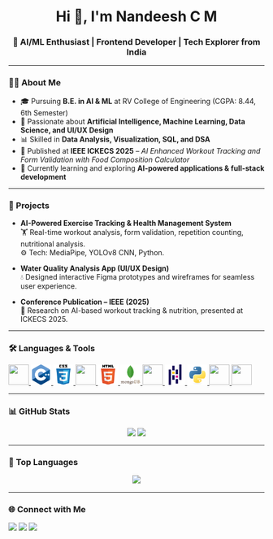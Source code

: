 <h1 align="center">Hi 👋, I'm Nandeesh C M</h1>
<h3 align="center">🚀 AI/ML Enthusiast | Frontend Developer | Tech Explorer from India</h3>

---

### 👨‍💻 About Me
- 🎓 Pursuing **B.E. in AI & ML** at RV College of Engineering (CGPA: 8.44, 6th Semester)  
- 🔬 Passionate about **Artificial Intelligence, Machine Learning, Data Science, and UI/UX Design**  
- 📊 Skilled in **Data Analysis, Visualization, SQL, and DSA**  
- 📑 Published at **IEEE ICKECS 2025** – *AI Enhanced Workout Tracking and Form Validation with Food Composition Calculator*  
- 🌱 Currently learning and exploring **AI-powered applications & full-stack development**  

---

### 🚀 Projects
- **AI-Powered Exercise Tracking & Health Management System**  
  🏋️ Real-time workout analysis, form validation, repetition counting, nutritional analysis.  
  ⚙️ Tech: MediaPipe, YOLOv8 CNN, Python.  

- **Water Quality Analysis App (UI/UX Design)**  
  💧 Designed interactive Figma prototypes and wireframes for seamless user experience.  

- **Conference Publication – IEEE (2025)**  
  📝 Research on AI-based workout tracking & nutrition, presented at ICKECS 2025.  

---

### 🛠️ Languages & Tools
<p align="left">
  <a href="https://www.arduino.cc/" target="_blank"> <img src="https://cdn.worldvectorlogo.com/logos/arduino-1.svg" width="40" height="40"/> </a>
  <a href="https://www.w3schools.com/cpp/" target="_blank"> <img src="https://raw.githubusercontent.com/devicons/devicon/master/icons/cplusplus/cplusplus-original.svg" width="40" height="40"/> </a>
  <a href="https://www.w3schools.com/css/" target="_blank"> <img src="https://raw.githubusercontent.com/devicons/devicon/master/icons/css3/css3-original-wordmark.svg" width="40" height="40"/> </a>
  <a href="https://www.figma.com/" target="_blank"> <img src="https://www.vectorlogo.zone/logos/figma/figma-icon.svg" width="40" height="40"/> </a>
  <a href="https://www.w3.org/html/" target="_blank"> <img src="https://raw.githubusercontent.com/devicons/devicon/master/icons/html5/html5-original-wordmark.svg" width="40" height="40"/> </a>
  <a href="https://www.mongodb.com/" target="_blank"> <img src="https://raw.githubusercontent.com/devicons/devicon/master/icons/mongodb/mongodb-original-wordmark.svg" width="40" height="40"/> </a>
  <a href="https://www.microsoft.com/en-us/sql-server" target="_blank"> <img src="https://www.svgrepo.com/show/303229/microsoft-sql-server-logo.svg" width="40" height="40"/> </a>
  <a href="https://pandas.pydata.org/" target="_blank"> <img src="https://raw.githubusercontent.com/devicons/devicon/master/icons/pandas/pandas-original.svg" width="40" height="40"/> </a>
  <a href="https://www.python.org" target="_blank"> <img src="https://raw.githubusercontent.com/devicons/devicon/master/icons/python/python-original.svg" width="40" height="40"/> </a>
  <a href="https://scikit-learn.org/" target="_blank"> <img src="https://upload.wikimedia.org/wikipedia/commons/0/05/Scikit_learn_logo_small.svg" width="40" height="40"/> </a>
  <a href="https://seaborn.pydata.org/" target="_blank"> <img src="https://seaborn.pydata.org/_images/logo-mark-lightbg.svg" width="40" height="40"/> </a>
</p>

---

### 📊 GitHub Stats
<p align="center">
  <img src="https://github-readme-stats.vercel.app/api?username=0nandeesh&show_icons=true&theme=tokyonight" height="150"/>
  <img src="https://github-readme-streak-stats.herokuapp.com/?user=0nandeesh&theme=tokyonight" height="150"/>
</p>

---

### 🚀 Top Languages
<p align="center">
  <img src="https://github-readme-stats.vercel.app/api/top-langs/?username=0nandeesh&layout=compact&theme=tokyonight" height="150"/>
</p>

---

### 🌐 Connect with Me
<p align="left">
<a href="https://www.linkedin.com/in/nandeesh-cm-703b92285" target="_blank"><img src="https://img.shields.io/badge/LinkedIn-%230077B5.svg?logo=linkedin&logoColor=white"/></a>
<a href="mailto:nandeeshnandeesh666@gmail.com"><img src="https://img.shields.io/badge/Gmail-D14836?logo=gmail&logoColor=white"/></a>
<a href="https://github.com/0nandeesh" target="_blank"><img src="https://img.shields.io/badge/GitHub-100000?logo=github&logoColor=white"/></a>
</p>
